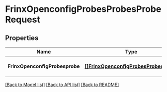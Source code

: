 # FrinxOpenconfigProbesProbesProbeRequest

## Properties
Name | Type | Description | Notes
------------ | ------------- | ------------- | -------------
**FrinxOpenconfigProbesprobe** | [**[]FrinxOpenconfigProbesProbesProbe**](frinx.openconfig.probes.probes.Probe.md) |  | [optional] [default to null]

[[Back to Model list]](../README.md#documentation-for-models) [[Back to API list]](../README.md#documentation-for-api-endpoints) [[Back to README]](../README.md)


